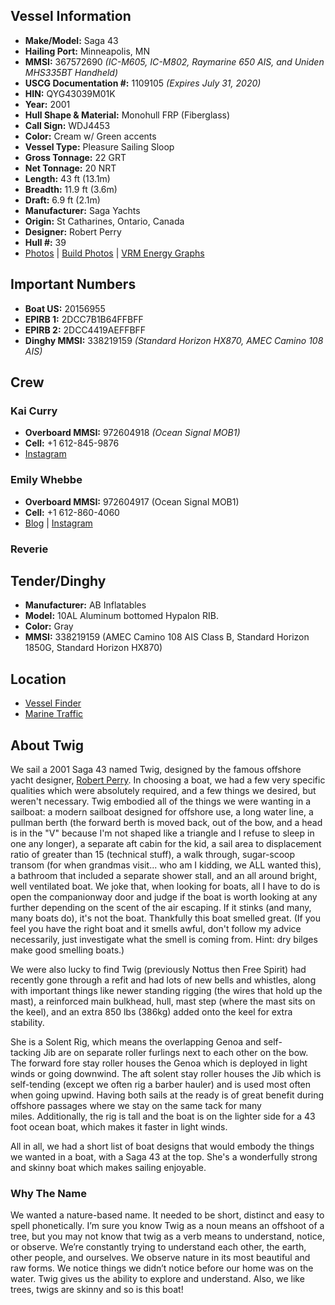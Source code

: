 ## Vessel Information

* **Make/Model:** Saga 43
* **Hailing Port:** Minneapolis, MN
* **MMSI:** 367572690 _(IC-M605, IC-M802, Raymarine 650 AIS, and Uniden MHS335BT Handheld)_
* **USCG Documentation #:** 1109105 _(Expires July 31, 2020)_
* **HIN:** QYG43039M01K
* **Year:** 2001
* **Hull Shape & Material:** Monohull FRP (Fiberglass)
* **Call Sign:** WDJ4453
* **Color:** Cream w/ Green accents
* **Vessel Type:** Pleasure Sailing Sloop
* **Gross Tonnage:** 22 GRT
* **Net Tonnage:** 20 NRT
* **Length:** 43 ft (13.1m)
* **Breadth:** 11.9 ft (3.6m)
* **Draft:** 6.9 ft (2.1m)
* **Manufacturer:** Saga Yachts
* **Origin:** St Catharines, Ontario, Canada
* **Designer:** Robert Perry
* **Hull #:** 39
* [Photos](https://goo.gl/photos/BqvhMbznNi16jDPj7)
| [Build Photos](https://goo.gl/photos/Nwe4rwotP1fW986bA)
| [VRM Energy Graphs](https://vrm.victronenergy.com/installation/12853/share/0889a143)

## Important Numbers

* **Boat US:** 20156955
* **EPIRB 1:** 2DCC7B1B64FFBFF
* **EPIRB 2:** 2DCC4419AEFFBFF
* **Dinghy MMSI:** 338219159 _(Standard Horizon HX870, AMEC Camino 108 AIS)_

## Crew

### Kai Curry

* **Overboard MMSI:** 972604918 _(Ocean Signal MOB1)_
* **Cell:** +1 612-845-9876
* [Instagram](https://www.instagram.com/wayoffthegrid/)

### Emily Whebbe

* **Overboard MMSI:** 972604917 (Ocean Signal MOB1)
* **Cell:** +1 612-860-4060
* [Blog](https://www.sailingthebakery.com)
| [Instagram](https://www.instagram.com/sailingthebakery/)

### Reverie

## Tender/Dinghy

* **Manufacturer:** AB Inflatables
* **Model:** 10AL Aluminum bottomed Hypalon RIB.
* **Color:** Gray
* **MMSI:** 338219159 (AMEC Camino 108 AIS Class B, Standard Horizon 1850G, Standard Horizon HX870)

## Location

* [Vessel Finder](https://www.vesselfinder.com/?mmsi=367572690)
* [Marine Traffic](http://www.marinetraffic.com/en/ais/details/ships/mmsi:367572690)

## About Twig

We sail a 2001 Saga 43 named Twig, designed by the famous offshore yacht designer, [Robert Perry](http://perryboat.com). In choosing a boat, we had a few very specific qualities which were absolutely required, and a few things we desired, but weren't necessary. Twig embodied all of the things we were wanting in a sailboat: a modern sailboat designed for offshore use, a long water line, a pullman berth (the forward berth is moved back, out of the bow, and a head is in the "V" because I'm not shaped like a triangle and I refuse to sleep in one any longer), a separate aft cabin for the kid, a sail area to displacement ratio of greater than 15 (technical stuff), a walk through, sugar-scoop transom (for when grandmas visit... who am I kidding, we ALL wanted this), a bathroom that included a separate shower stall, and an all around bright, well ventilated boat. We joke that, when looking for boats, all I have to do is open the companionway door and judge if the boat is worth looking at any further depending on the scent of the air escaping. If it stinks (and many, many boats do), it's not the boat. Thankfully this boat smelled great. (If you feel you have the right boat and it smells awful, don't follow my advice necessarily, just investigate what the smell is coming from. Hint: dry bilges make good smelling boats.) 

We were also lucky to find Twig (previously Nottus then Free Spirit) had recently gone through a refit and had lots of new bells and whistles, along with important things like newer standing rigging (the wires that hold up the mast), a reinforced main bulkhead, hull, mast step (where the mast sits on the keel), and an extra 850 lbs (386kg) added onto the keel for extra stability.

She is a Solent Rig, which means the overlapping Genoa and self-tacking Jib are on separate roller furlings next to each other on the bow. The forward fore stay roller houses the Genoa which is deployed in light winds or going downwind. The aft solent stay roller houses the Jib which is self-tending (except we often rig a barber hauler) and is used most often when going upwind. Having both sails at the ready is of great benefit during offshore passages where we stay on the same tack for many miles. Additionally, the rig is tall and the boat is on the lighter side for a 43 foot ocean boat, which makes it faster in light winds.

All in all, we had a short list of boat designs that would embody the things we wanted in a boat, with a Saga 43 at the top. She's a wonderfully strong and skinny boat which makes sailing enjoyable.

### Why The Name

We wanted a nature-based name. It needed to be short, distinct and easy to spell phonetically. I’m sure you know Twig as a noun means an offshoot of a tree, but you may not know that twig as a verb means to understand, notice, or observe. We’re constantly trying to understand each other, the earth, other people, and ourselves. We observe nature in its most beautiful and raw forms. We notice things we didn’t notice before our home was on the water. Twig gives us the ability to explore and understand. Also, we like trees, twigs are skinny and so is this boat!
